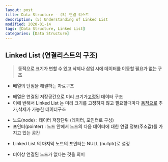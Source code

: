 ```yaml
---
layout: post
title: Data Structure - (5) 연결 리스트
description: (5) Understanding of Linked List
modified: 2020-01-14
tags: [Data Structure, Linked List]
categories: [Data Structure]
---
```


##  Linked List (연결리스트의 구조)
> **동적으로 크기가 변할 수 있고 삭제나 삽입 시에 데이터를 이동할 필요가 없는 구조**  

* 배열의 단점을 해결하는 자료구조  
- 배열은 연결된 저장공간으로 미리 크기가<u>고정</u>된 데이터 구조  
- 이에 반해서 Linked List 는 미리 크기를 고정하지 않고 필요할때마다 <u>동적으로</u> 추가,삭제가 가능한 데이터구조  

<ul>
 <li> 노드(node) : 데이터 저장단위 (데이터, 포인터로 구성) </li>
 <li> 포인터(pointer) : 노드 안에서 노드의 다음 데이터에 대한 연결 정보(주소값)를 가지고 있는 공간 </li>
</ul>

* Linked List 의 마지막 노드의 포인터는 NULL (nullptr)로 설정  
- 더이상 연결된 노드가 없다는 것을 의미

